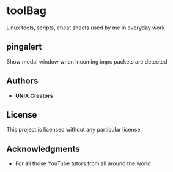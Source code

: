# toolBag

Linux tools, scripts, cheat sheets used by me in everyday work

## pingalert
Show modal window when incoming impc packets are detected
## Authors

* **UNIX Creators**

## License

This project is licensed without any particular license

## Acknowledgments

* For all those YouTube tutors from all around the world
